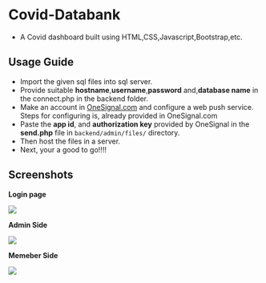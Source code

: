 # Covid-Databank
* A Covid dashboard built using HTML,CSS,Javascript,Bootstrap,etc.

## Usage Guide
* Import the given sql files into sql server.
* Provide suitable **hostname**,**username**,**password** and,**database name** in the connect.php in the backend folder.
* Make an account in <a href="https://onesignal.com/">OneSignal.com</a> and configure a web push service. Steps for configuring is, already provided in OneSignal.com
* Paste the **app id**, and **authorization key** provided by OneSignal in the **send.php** file in ```backend/admin/files/``` directory.
* Then host the files in a server.
* Next, your a good to go!!!!

## Screenshots
**Login page**

<kbd><img src="https://user-images.githubusercontent.com/57527558/102874717-d83b8900-4468-11eb-8237-b96114082ded.png"></kbd>

**Admin Side**


<kbd><img src="https://user-images.githubusercontent.com/57527558/102874712-d671c580-4468-11eb-8fdd-e229c0a227cb.png"></kbd>

**Memeber Side**

<kbd><img src="https://user-images.githubusercontent.com/57527558/102874716-d7a2f280-4468-11eb-9398-419701136a1c.png"></kbd>


